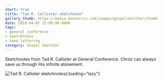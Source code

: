 ```yaml
---
short: true
title: "Tad R. Callister sketchnote"
gallery_thumb: https://media.bennorris.com/images/gospelsketcher/thumbs/apr-19-4-callister.jpg
date: 2019-04-07 15:09:00-0600
tags:
- general conference
- sketchnotes
- hand lettering
category: Gospel Sketcher
---
```


Sketchnotes from Tad R. Callister at General Conference. Christ can always save us through His infinite atonement.

![Tad R. Callister sketchnotes](https://media.bennorris.com/images/gospelsketcher/general-conference/apr-2019/apr-19-4-callister.jpg){:loading="lazy"}
